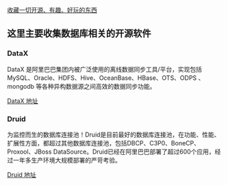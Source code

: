 
[收藏一切开源、有趣、好玩的东西](https://github.com/ityouknow/collect-open-source)


## 这里主要收集数据库相关的开源软件


### DataX
DataX 是阿里巴巴集团内被广泛使用的离线数据同步工具/平台，实现包括 MySQL、Oracle、HDFS、Hive、OceanBase、HBase、OTS、ODPS 、mongodb 等各种异构数据源之间高效的数据同步功能。

[DataX 地址](https://github.com/alibaba/DataX)

### Druid
为监控而生的数据库连接池！Druid是目前最好的数据库连接池，在功能、性能、扩展性方面，都超过其他数据库连接池，包括DBCP、C3P0、BoneCP、Proxool、JBoss DataSource。Druid已经在阿里巴巴部署了超过600个应用，经过一年多生产环境大规模部署的严苛考验。

[Druid 地址](https://github.com/alibaba/druid)